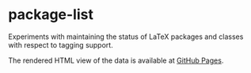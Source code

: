 # package-list

Experiments with maintaining the status of LaTeX packages and classes with respect
to tagging support.

The rendered HTML view of the data is available at [GitHub Pages](https://davidcarlisle.github.io/package-list/tagging-status).


